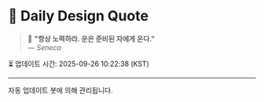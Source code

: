 
# 📘 Daily Design Quote

> 💬 **"항상 노력하라. 운은 준비된 자에게 온다."**  
> — *Seneca*

⏳ 업데이트 시간: 2025-09-26 10:22:38 (KST)

---

자동 업데이트 봇에 의해 관리됩니다.
